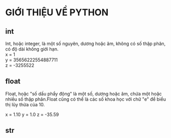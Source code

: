 # GIỚI THIỆU VỀ PYTHON

## int

Int, hoặc integer, là một số nguyên, dương hoặc âm, không có số thập phân, có độ dài không giới hạn.
<br>
x = 1
<br>
y = 35656222554887711
<br>
z = -3255522

## float

Float, hoặc "số dấu phẩy động" là một số, dương hoặc âm, chứa một hoặc nhiều số thập phân.Float cũng có thể là các số khoa học với chữ "e" để biểu thị lũy thừa của 10.

x = 1.10
y = 1.0
z = -35.59

## str
